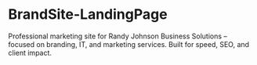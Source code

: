 # BrandSite-LandingPage
Professional marketing site for Randy Johnson Business Solutions – focused on branding, IT, and marketing services. Built for speed, SEO, and client impact.
